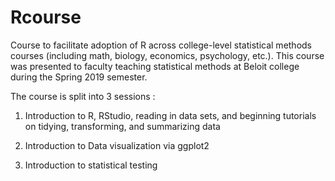 # Rcourse
Course to facilitate adoption of R across college-level statistical methods courses (including math, biology, economics, psychology, etc.). This course was presented to faculty teaching statistical methods at Beloit college during the Spring 2019 semester.
 
The course is split into 3 sessions :

1.  Introduction to R, RStudio, reading in data sets, and beginning tutorials on tidying, transforming, and summarizing data  

2.  Introduction to Data visualization via ggplot2 

3.  Introduction to statistical testing 


